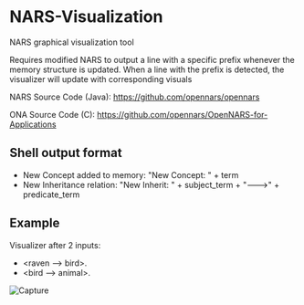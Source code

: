 # NARS-Visualization
NARS graphical visualization tool

Requires modified NARS to output a line with a specific prefix whenever the memory structure is updated. When a line with the prefix is detected, the visualizer will update with corresponding visuals

NARS Source Code (Java): https://github.com/opennars/opennars

ONA Source Code (C): https://github.com/opennars/OpenNARS-for-Applications

Shell output format
------------------------------
- New Concept added to memory: "New Concept: " + term
- New Inheritance relation: "New Inherit: " + subject_term + "--->" + predicate_term


Example
-------------------------------------
Visualizer after 2 inputs:
- <raven --> bird>.
- <bird --> animal>.

![Capture](https://user-images.githubusercontent.com/15344554/95002493-aec63c00-05a2-11eb-8f95-061b32b75bb1.PNG)
